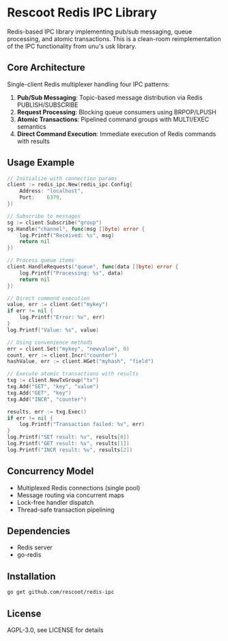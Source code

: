 # Rescoot Redis IPC Library

Redis-based IPC library implementing pub/sub messaging, queue processing, and atomic transactions.
This is a clean-room reimplementation of the IPC functionality from unu's usk library.

## Core Architecture

Single-client Redis multiplexer handling four IPC patterns:

1. **Pub/Sub Messaging**: Topic-based message distribution via Redis PUBLISH/SUBSCRIBE
2. **Request Processing**: Blocking queue consumers using BRPOP/LPUSH
3. **Atomic Transactions**: Pipelined command groups with MULTI/EXEC semantics
4. **Direct Command Execution**: Immediate execution of Redis commands with results

## Usage Example

```go
// Initialize with connection params
client := redis_ipc.New(redis_ipc.Config{
    Address: "localhost",
    Port:    6379,
})

// Subscribe to messages
sg := client.Subscribe("group")
sg.Handle("channel", func(msg []byte) error {
    log.Printf("Received: %s", msg)
    return nil
})

// Process queue items
client.HandleRequests("queue", func(data []byte) error {
    log.Printf("Processing: %s", data)
    return nil
})

// Direct command execution
value, err := client.Get("mykey")
if err != nil {
    log.Printf("Error: %v", err)
}
log.Printf("Value: %s", value)

// Using convenience methods
err = client.Set("mykey", "newvalue", 0)
count, err := client.Incr("counter")
hashValue, err := client.HGet("myhash", "field")

// Execute atomic transactions with results
txg := client.NewTxGroup("tx")
txg.Add("SET", "key", "value")
txg.Add("GET", "key")
txg.Add("INCR", "counter")

results, err := txg.Exec()
if err != nil {
    log.Printf("Transaction failed: %v", err)
}
log.Printf("SET result: %v", results[0])
log.Printf("GET result: %v", results[1])
log.Printf("INCR result: %v", results[2])
```

## Concurrency Model

- Multiplexed Redis connections (single pool)
- Message routing via concurrent maps
- Lock-free handler dispatch
- Thread-safe transaction pipelining

## Dependencies

- Redis server
- go-redis

## Installation

```bash
go get github.com/rescoot/redis-ipc
```

## License

AGPL-3.0, see LICENSE for details
